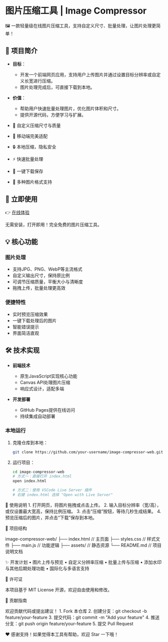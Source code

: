 # 图片压缩工具 | Image Compressor

🖼️ 一款轻量级在线图片压缩工具，支持自定义尺寸、批量处理，让图片处理更简单！

## 🎯 项目简介

- **目标**：
  - 开发一个前端网页应用，支持用户上传图片并通过设置目标分辨率或自定义长宽进行压缩。
  - 图片处理完成后，可直接下载到本地。
- **价值**：
  - 帮助用户快速批量处理图片，优化图片体积和尺寸。
  - 提供开源代码，方便学习与扩展。

- 🎯 自定义压缩尺寸与质量
- 📱 移动端完美适配
- 🔒 本地压缩，隐私安全
- ⚡ 快速批量处理
- 💾 一键下载保存
- 🎨 多种图片格式支持

## 🚀 立即使用

👉 [在线体验](https://joytianya.github.io/image-compressor-web/)

无需安装，打开即用！完全免费的图片压缩工具。

## 💡 核心功能

### 图片处理
- 支持JPG、PNG、WebP等主流格式
- 自定义输出尺寸，保持原比例
- 可调节压缩质量，平衡大小与清晰度
- 拖拽上传，批量处理更高效

### 便捷特性
- 实时预览压缩效果
- 一键下载处理后的图片
- 智能错误提示
- 界面简洁直观

## 🛠️ 技术实现

- **前端技术**
  - 原生JavaScript实现核心功能
  - Canvas API处理图片压缩
  - 响应式设计，适配多端
  
- **开发部署**
  - GitHub Pages提供在线访问
  - 持续集成自动部署

### 本地运行
1. 克隆仓库到本地：
   ```bash
   git clone https://github.com/your-username/image-compressor-web.git
   ```

2. 运行项目：
   ```bash
   cd image-compressor-web
   # 方式一：直接打开 index.html
   open index.html
   
   # 方式二：使用 VSCode Live Server 插件
   # 右键 index.html 选择 "Open with Live Server"
   ```

🎨 使用说明
	1.	打开网页，将图片拖拽或点击上传。
	2.	输入目标分辨率（宽/高），或仅设置最大宽高，保持比例压缩。
	3.	点击“压缩”按钮，等待几秒生成结果。
	4.	预览压缩后的图片，并点击“下载”保存到本地。

🧩 项目结构

image-compressor-web/
├── index.html        // 主页面
├── styles.css        // 样式文件
├── main.js           // 功能逻辑
├── assets/           // 静态资源
└── README.md         // 项目说明文档

✨ 开发计划
	•	图片上传与预览
	•	自定义分辨率压缩
	•	批量上传与压缩
	•	添加水印与其他后期处理功能
	•	国际化与多语言支持

📜 许可证

本项目基于 MIT License 开源，欢迎自由使用和修改。

🤝 贡献指南

欢迎贡献代码或提出建议！
	1.	Fork 本仓库
	2.	创建分支：git checkout -b feature/your-feature
	3.	提交代码：git commit -m "Add your feature"
	4.	推送分支：git push origin feature/your-feature
	5.	提交 Pull Request

❤️ 感谢支持！如果觉得本工具有帮助，欢迎 Star 一下哦！

